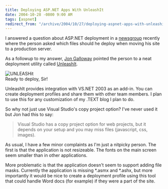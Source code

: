 ```yaml
---
title: Deploying ASP.NET Apps With UnleashIt
date: 2004-10-28 -0800 9:00 AM
tags: [aspnet]
redirect_from: "/archive/2004/10/27/deploying-aspnet-apps-with-unleashit.aspx/"
---
```


I answered a question about ASP.NET deployment in a
[newsgroup](http://msdn.microsoft.com/newsgroups/default.aspx?dg=microsoft.public.dotnet.framework.aspnet)
recently where the person asked which files should he deploy when moving
his site to a production server.

As a followup to my answer, [Jon
Galloway](http://weblogs.asp.net/jgalloway/) pointed the person to a
neat deployment utility called
[UnleashIt](http://www.eworldui.net/UnleashIt/).

![UNLEASHit](/images/UnleashIt.jpg) \
Ready to deploy, Sir!

UnleashIt provides integration with VS.NET 2003 as an add-in. You can
create deployment profiles and share them with other team members. I
plan to use this for any customization of my .TEXT blog I plan to do.

So why not just use Visual Studio's copy project option? I've never used
it but Jon had this to say:

> Visual Studio has a copy project option for web projects, but it
> depends on your setup and you may miss files (javascript, css,
> images).

As usual, I have a few minor complaints as I'm just a nitpicky person.
The first is that the application is not resizeable. The fonts on the
main screen seem smaller than in other applications.

More problematic is that the application doesn't seem to support adding
file masks. Currently the application is missing \*.asmx and \*.ashx,
but more importantly it would be nice to create a deployment profile
using this tool that could handle Word docs (for example) if they were a
part of the site.


